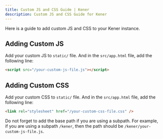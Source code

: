 ```yaml
---
title: Custom JS and CSS Guide | Kener
description: Custom JS and CSS Guide for Kener
---
```


Here is a guide to add custom JS and CSS to your Kener instance.

## Adding Custom JS

Add your custom JS to `static/` file. And in the `src/app.html` file, add the following line:

```html
<script src="/your-custom-js-file.js"></script>
```

## Adding Custom CSS

Add your custom CSS to `static/` file. And in the `src/app.html` file, add the following line:

```html
<link rel="stylesheet" href="/your-custom-css-file.css" />
```

Do not forget to add the base path if you are using a subpath. For example, if you are using a subpath `/kener`, then the path should be `/kener/your-custom-js-file.js`.
